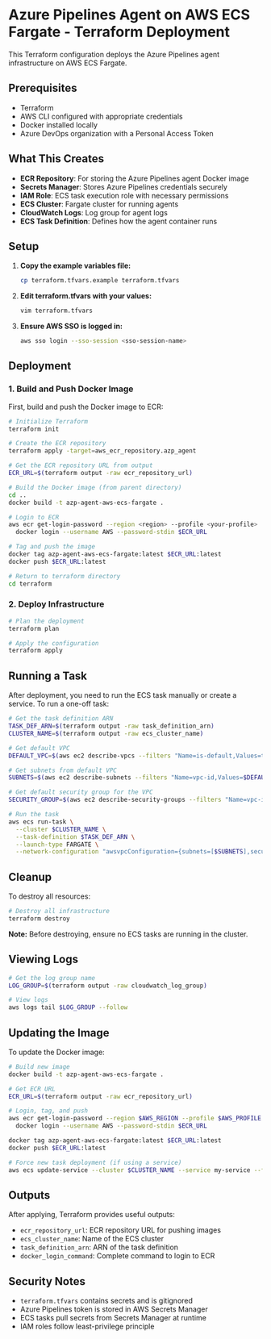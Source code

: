 # Azure Pipelines Agent on AWS ECS Fargate - Terraform Deployment

This Terraform configuration deploys the Azure Pipelines agent infrastructure on AWS ECS Fargate.

## Prerequisites

- Terraform
- AWS CLI configured with appropriate credentials
- Docker installed locally
- Azure DevOps organization with a Personal Access Token

## What This Creates

- **ECR Repository**: For storing the Azure Pipelines agent Docker image
- **Secrets Manager**: Stores Azure Pipelines credentials securely
- **IAM Role**: ECS task execution role with necessary permissions
- **ECS Cluster**: Fargate cluster for running agents
- **CloudWatch Logs**: Log group for agent logs
- **ECS Task Definition**: Defines how the agent container runs

## Setup

1. **Copy the example variables file:**
   ```bash
   cp terraform.tfvars.example terraform.tfvars
   ```

2. **Edit terraform.tfvars with your values:**
   ```bash
   vim terraform.tfvars
   ```

3. **Ensure AWS SSO is logged in:**
   ```bash
   aws sso login --sso-session <sso-session-name>
   ```

## Deployment

### 1. Build and Push Docker Image

First, build and push the Docker image to ECR:

```bash
# Initialize Terraform
terraform init

# Create the ECR repository
terraform apply -target=aws_ecr_repository.azp_agent

# Get the ECR repository URL from output
ECR_URL=$(terraform output -raw ecr_repository_url)

# Build the Docker image (from parent directory)
cd ..
docker build -t azp-agent-aws-ecs-fargate .

# Login to ECR
aws ecr get-login-password --region <region> --profile <your-profile> | \
  docker login --username AWS --password-stdin $ECR_URL

# Tag and push the image
docker tag azp-agent-aws-ecs-fargate:latest $ECR_URL:latest
docker push $ECR_URL:latest

# Return to terraform directory
cd terraform
```

### 2. Deploy Infrastructure

```bash
# Plan the deployment
terraform plan

# Apply the configuration
terraform apply
```

## Running a Task

After deployment, you need to run the ECS task manually or create a service. To run a one-off task:

```bash
# Get the task definition ARN
TASK_DEF_ARN=$(terraform output -raw task_definition_arn)
CLUSTER_NAME=$(terraform output -raw ecs_cluster_name)

# Get default VPC
DEFAULT_VPC=$(aws ec2 describe-vpcs --filters "Name=is-default,Values=true" --query "Vpcs[0].VpcId" --output text)

# Get subnets from default VPC
SUBNETS=$(aws ec2 describe-subnets --filters "Name=vpc-id,Values=$DEFAULT_VPC" --query "Subnets[*].SubnetId" --output text | tr '\t' ',')

# Get default security group for the VPC
SECURITY_GROUP=$(aws ec2 describe-security-groups --filters "Name=vpc-id,Values=$DEFAULT_VPC" "Name=group-name,Values=default" --query "SecurityGroups[0].GroupId" --output text)

# Run the task
aws ecs run-task \
  --cluster $CLUSTER_NAME \
  --task-definition $TASK_DEF_ARN \
  --launch-type FARGATE \
  --network-configuration "awsvpcConfiguration={subnets=[$SUBNETS],securityGroups=[$SECURITY_GROUP],assignPublicIp=ENABLED}"
```

## Cleanup

To destroy all resources:

```bash
# Destroy all infrastructure
terraform destroy
```

**Note:** Before destroying, ensure no ECS tasks are running in the cluster.

## Viewing Logs

```bash
# Get the log group name
LOG_GROUP=$(terraform output -raw cloudwatch_log_group)

# View logs
aws logs tail $LOG_GROUP --follow
```

## Updating the Image

To update the Docker image:

```bash
# Build new image
docker build -t azp-agent-aws-ecs-fargate .

# Get ECR URL
ECR_URL=$(terraform output -raw ecr_repository_url)

# Login, tag, and push
aws ecr get-login-password --region $AWS_REGION --profile $AWS_PROFILE | \
  docker login --username AWS --password-stdin $ECR_URL

docker tag azp-agent-aws-ecs-fargate:latest $ECR_URL:latest
docker push $ECR_URL:latest

# Force new task deployment (if using a service)
aws ecs update-service --cluster $CLUSTER_NAME --service my-service --force-new-deployment
```

## Outputs

After applying, Terraform provides useful outputs:

- `ecr_repository_url`: ECR repository URL for pushing images
- `ecs_cluster_name`: Name of the ECS cluster
- `task_definition_arn`: ARN of the task definition
- `docker_login_command`: Complete command to login to ECR

## Security Notes

- `terraform.tfvars` contains secrets and is gitignored
- Azure Pipelines token is stored in AWS Secrets Manager
- ECS tasks pull secrets from Secrets Manager at runtime
- IAM roles follow least-privilege principle
